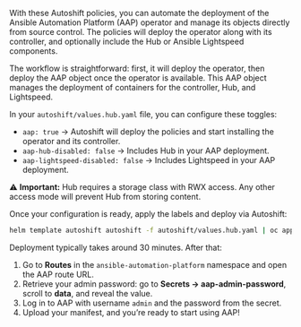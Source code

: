 With these Autoshift policies, you can automate the deployment of the Ansible Automation Platform (AAP) operator and manage its objects directly from source control. The policies will deploy the operator along with its controller, and optionally include the Hub or Ansible Lightspeed components.

The workflow is straightforward: first, it will deploy the operator, then deploy the AAP object once the operator is available. This AAP object manages the deployment of containers for the controller, Hub, and Lightspeed.

In your `autoshift/values.hub.yaml` file, you can configure these toggles:

* `aap: true` → Autoshift will deploy the policies and start installing the operator and its controller.
* `aap-hub-disabled: false` → Includes Hub in your AAP deployment.
* `aap-lightspeed-disabled: false` → Includes Lightspeed in your AAP deployment.

⚠️ **Important:** Hub requires a storage class with RWX access. Any other access mode will prevent Hub from storing content.

Once your configuration is ready, apply the labels and deploy via Autoshift:

```bash
helm template autoshift autoshift -f autoshift/values.hub.yaml | oc apply -f -
```

Deployment typically takes around 30 minutes. After that:

1. Go to **Routes** in the `ansible-automation-platform` namespace and open the AAP route URL.
2. Retrieve your admin password: go to **Secrets → aap-admin-password**, scroll to **data**, and reveal the value.
3. Log in to AAP with username `admin` and the password from the secret.
4. Upload your manifest, and you’re ready to start using AAP!
